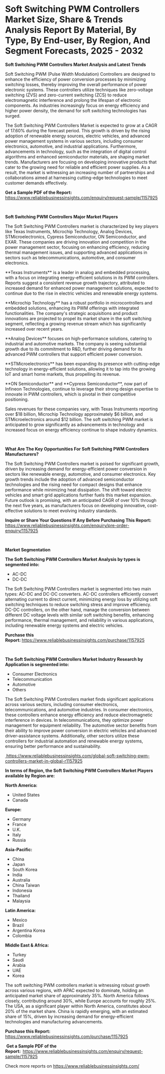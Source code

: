 <p><h1>Soft Switching PWM Controllers Market Size, Share & Trends Analysis Report By Material, By Type, By End-user, By Region, And Segment Forecasts, 2025 - 2032</h1></p><p><strong>Soft Switching PWM Controllers Market Analysis and Latest Trends</strong></p>
<p><p>Soft Switching PWM (Pulse Width Modulation) Controllers are designed to enhance the efficiency of power conversion processes by minimizing switching losses, thereby improving the overall performance of power electronic systems. These controllers utilize techniques like zero-voltage switching (ZVS) and zero-current switching (ZCS) to reduce electromagnetic interference and prolong the lifespan of electronic components. As industries increasingly focus on energy efficiency and higher power density, the demand for soft switching technologies has surged.</p><p>The Soft Switching PWM Controllers Market is expected to grow at a CAGR of 17.60% during the forecast period. This growth is driven by the rising adoption of renewable energy sources, electric vehicles, and advanced power management systems in various sectors, including consumer electronics, automotive, and industrial applications. Furthermore, advancements in technology, such as the integration of digital control algorithms and enhanced semiconductor materials, are shaping market trends. Manufacturers are focusing on developing innovative products that cater to the growing need for reliable and efficient power supplies. As a result, the market is witnessing an increasing number of partnerships and collaborations aimed at harnessing cutting-edge technologies to meet customer demands effectively.</p></p>
<p><strong>Get a Sample PDF of the Report:&nbsp;</strong> <a href="https://www.reliablebusinessinsights.com/enquiry/request-sample/1157925?utm_campaign=2286&utm_medium=2&utm_source=Github&utm_content=ia&utm_term=10022025&utm_id=soft-switching-pwm-controllers">https://www.reliablebusinessinsights.com/enquiry/request-sample/1157925</a></p>
<p>&nbsp;</p>
<p><strong>Soft Switching PWM Controllers Major Market Players</strong></p>
<p><p>The Soft Switching PWM Controllers market is characterized by key players like Texas Instruments, Microchip Technology, Analog Devices, STMicroelectronics, Cypress Semiconductor, ON Semiconductor, and EXAR. These companies are driving innovation and competition in the power management sector, focusing on enhancing efficiency, reducing thermal management issues, and supporting advanced applications in sectors such as telecommunications, automotive, and consumer electronics.</p><p>**Texas Instruments** is a leader in analog and embedded processing, with a focus on integrating energy-efficient solutions in its PWM controllers. Reports suggest a consistent revenue growth trajectory, attributed to increased demand for enhanced power management solutions, expected to continue due to the rise in electric vehicles and renewable energy systems.</p><p>**Microchip Technology** has a robust portfolio in microcontrollers and embedded solutions, enhancing its PWM offerings with integrated functionalities. The company's strategic acquisitions and product innovations are projected to propel its market share in the soft switching segment, reflecting a growing revenue stream which has significantly increased over recent years.</p><p>**Analog Devices** focuses on high-performance solutions, catering to industrial and automotive markets. The company is seeing substantial growth due to its commitment to R&D, further driving demand for its advanced PWM controllers that support efficient power conversion.</p><p>**STMicroelectronics** has been expanding its presence with cutting-edge technology in energy-efficient solutions, allowing it to tap into the growing IoT and smart home markets, thus propelling its revenue. </p><p>**ON Semiconductor** and **Cypress Semiconductor**, now part of Infineon Technologies, continue to leverage their strong design expertise to innovate in PWM controllers, which is pivotal in their competitive positioning.</p><p>Sales revenues for these companies vary, with Texas Instruments reporting over $18 billion, Microchip Technology approximately $6 billion, and STMicroelectronics around $12 billion. The soft switching PWM market is anticipated to grow significantly as advancements in technology and increased focus on energy efficiency continue to shape industry dynamics.</p></p>
<p>&nbsp;</p>
<p><strong>What Are The Key Opportunities For Soft Switching PWM Controllers Manufacturers?</strong></p>
<p><p>The Soft Switching PWM Controllers market is poised for significant growth, driven by increasing demand for energy-efficient power conversion in sectors like renewable energy, automotive, and consumer electronics. Key growth trends include the adoption of advanced semiconductor technologies and the rising need for compact designs that enhance performance while minimizing heat dissipation. The shift toward electric vehicles and smart grid applications further fuels this market expansion. Future outlook is promising, with an anticipated CAGR of over 10% through the next five years, as manufacturers focus on developing innovative, cost-effective solutions to meet evolving industry standards.</p></p>
<p><strong>Inquire or Share Your Questions If Any Before Purchasing This Report:</strong> <a href="https://www.reliablebusinessinsights.com/enquiry/pre-order-enquiry/1157925?utm_campaign=2286&utm_medium=2&utm_source=Github&utm_content=ia&utm_term=10022025&utm_id=soft-switching-pwm-controllers">https://www.reliablebusinessinsights.com/enquiry/pre-order-enquiry/1157925</a></p>
<p>&nbsp;</p>
<p><strong>Market Segmentation</strong></p>
<p><strong>The Soft Switching PWM Controllers Market Analysis by types is segmented into:</strong></p>
<p><ul><li>AC-DC</li><li>DC-DC</li></ul></p>
<p><p>The Soft Switching PWM Controllers market is segmented into two main types: AC-DC and DC-DC converters. AC-DC controllers efficiently convert alternating current to direct current, minimizing energy loss by utilizing soft switching techniques to reduce switching stress and improve efficiency. DC-DC controllers, on the other hand, manage the conversion between different DC voltage levels with similar soft switching benefits, enhancing performance, thermal management, and reliability in various applications, including renewable energy systems and electric vehicles.</p></p>
<p><strong>Purchase this Report:&nbsp;</strong><a href="https://www.reliablebusinessinsights.com/purchase/1157925?utm_campaign=2286&utm_medium=2&utm_source=Github&utm_content=ia&utm_term=10022025&utm_id=soft-switching-pwm-controllers">https://www.reliablebusinessinsights.com/purchase/1157925</a></p>
<p>&nbsp;</p>
<p><strong>The Soft Switching PWM Controllers Market Industry Research by Application is segmented into:</strong></p>
<p><ul><li>Consumer Electronics</li><li>Telecommunication</li><li>Automotive</li><li>Others</li></ul></p>
<p><p>The Soft Switching PWM Controllers market finds significant applications across various sectors, including consumer electronics, telecommunications, and automotive industries. In consumer electronics, these controllers enhance energy efficiency and reduce electromagnetic interference in devices. In telecommunications, they optimize power management for equipment reliability. The automotive sector benefits from their ability to improve power conversion in electric vehicles and advanced driver-assistance systems. Additionally, other sectors utilize these controllers for industrial automation and renewable energy systems, ensuring better performance and sustainability.</p></p>
<p><a href="https://www.reliablebusinessinsights.com/global-soft-switching-pwm-controllers-market-in-global-r1157925?utm_campaign=2286&utm_medium=2&utm_source=Github&utm_content=ia&utm_term=10022025&utm_id=soft-switching-pwm-controllers">&nbsp;https://www.reliablebusinessinsights.com/global-soft-switching-pwm-controllers-market-in-global-r1157925</a></p>
<p><strong>In terms of Region, the Soft Switching PWM Controllers Market Players available by Region are:</strong></p>
<p>
    <p> <strong> North America: </strong>
        <ul>
            <li>United States</li>
            <li>Canada</li>
        </ul>
        </p> 
    <p> <strong> Europe: </strong>
        <ul>
            <li>Germany</li>
            <li>France</li>
            <li>U.K.</li>
            <li>Italy</li>
            <li>Russia</li>
        </ul>
        </p> 
    <p> <strong> Asia-Pacific: </strong>
        <ul>
            <li>China</li>
            <li>Japan</li>
            <li>South Korea</li>
            <li>India</li>
            <li>Australia</li>
            <li>China Taiwan</li>
            <li>Indonesia</li>
            <li>Thailand</li>
            <li>Malaysia</li>
        </ul>
        </p> 
    <p> <strong> Latin America: </strong>
        <ul>
            <li>Mexico</li>
            <li>Brazil</li>
            <li>Argentina Korea</li>
            <li>Colombia</li>
        </ul>
        </p> 
    <p> <strong> Middle East & Africa: </strong>
        <ul>
            <li>Turkey</li>
            <li>Saudi</li>
            <li>Arabia</li>
            <li>UAE</li>
            <li>Korea</li>
        </ul>
    </p>
    </p>
<p><p>The soft switching PWM controllers market is witnessing robust growth across various regions, with APAC expected to dominate, holding an anticipated market share of approximately 35%. North America follows closely, contributing around 30%, while Europe accounts for roughly 25%. The USA, as a significant player within North America, constitutes about 20% of the market share. China is rapidly emerging, with an estimated share of 15%, driven by increasing demand for energy-efficient technologies and manufacturing advancements.</p></p>
<p><strong>Purchase this Report: </strong><a href="https://www.reliablebusinessinsights.com/purchase/1157925?utm_campaign=2286&utm_medium=2&utm_source=Github&utm_content=ia&utm_term=10022025&utm_id=soft-switching-pwm-controllers">https://www.reliablebusinessinsights.com/purchase/1157925</a></p>
<p>&nbsp;<strong>Get a Sample PDF of the Report:&nbsp;&nbsp;</strong><a href="https://www.reliablebusinessinsights.com/enquiry/request-sample/1157925?utm_campaign=2286&utm_medium=2&utm_source=Github&utm_content=ia&utm_term=10022025&utm_id=soft-switching-pwm-controllers">https://www.reliablebusinessinsights.com/enquiry/request-sample/1157925</a></p>
<p><strong></strong></p>
<p>Check more reports on <a href="https://www.reliablebusinessinsights.com/?utm_campaign=2286&utm_medium=2&utm_source=Github&utm_content=ia&utm_term=10022025&utm_id=soft-switching-pwm-controllers">https://www.reliablebusinessinsights.com/</a></p>